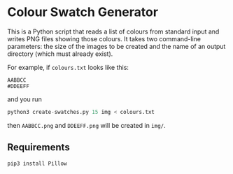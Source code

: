 # Colour Swatch Generator

This is a Python script that reads a list of colours from standard input and
writes PNG files showing those colours.  It takes two command-line parameters:
the size of the images to be created and the name of an output directory
(which must already exist).

For example, if `colours.txt` looks like this:

```
AABBCC
#DDEEFF
```

and you run

```python
python3 create-swatches.py 15 img < colours.txt
```

then `AABBCC.png` and `DDEEFF.png` will be created in `img/`.

## Requirements

```python
pip3 install Pillow
```
